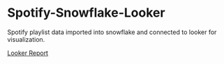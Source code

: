 # Spotify-Snowflake-Looker
Spotify playlist data imported into snowflake and connected to looker for visualization. 

[Looker Report]("https://lookerstudio.google.com/s/nf2vk9MNsro")
